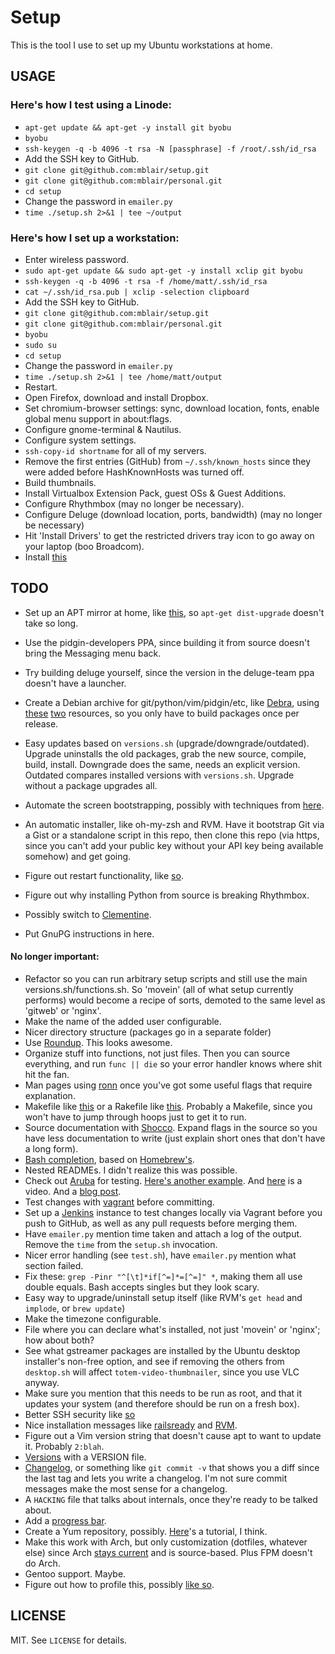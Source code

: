 # Setup

This is the tool I use to set up my Ubuntu workstations at home.

## USAGE

### Here's how I test using a Linode:

* `apt-get update && apt-get -y install git byobu`
* `byobu`
* `ssh-keygen -q -b 4096 -t rsa -N [passphrase] -f /root/.ssh/id_rsa`
* Add the SSH key to GitHub.
* `git clone git@github.com:mblair/setup.git`
* `git clone git@github.com:mblair/personal.git`
* `cd setup`
* Change the password in `emailer.py`
* `time ./setup.sh 2>&1 | tee ~/output`

### Here's how I set up a workstation:
* Enter wireless password.
* `sudo apt-get update && sudo apt-get -y install xclip git byobu`
* `ssh-keygen -q -b 4096 -t rsa -f /home/matt/.ssh/id_rsa`
* `cat ~/.ssh/id_rsa.pub | xclip -selection clipboard`
* Add the SSH key to GitHub.
* `git clone git@github.com:mblair/setup.git`
* `git clone git@github.com:mblair/personal.git`
* `byobu`
* `sudo su`
* `cd setup`
* Change the password in `emailer.py`
* `time ./setup.sh 2>&1 | tee /home/matt/output`
* Restart.
* Open Firefox, download and install Dropbox.
* Set chromium-browser settings: sync, download location, fonts, enable global menu support in about:flags.
* Configure gnome-terminal & Nautilus.
* Configure system settings.
* `ssh-copy-id shortname` for all of my servers.
* Remove the first entries (GitHub) from `~/.ssh/known_hosts` since they were added before HashKnownHosts was turned off.
* Build thumbnails.
* Install Virtualbox Extension Pack, guest OSs & Guest Additions.
* Configure Rhythmbox (may no longer be necessary).
* Configure Deluge (download location, ports, bandwidth) (may no longer be necessary)
* Hit 'Install Drivers' to get the restricted drivers tray icon to go away on your laptop (boo Broadcom).
* Install [this](https://addons.mozilla.org/en-US/firefox/addon/video-downloadhelper/)

## TODO

* Set up an APT mirror at home, like [this](http://odzangba.wordpress.com/2007/12/24/use-apt-mirror-to-create-your-own-ubuntu-mirror/), so `apt-get dist-upgrade` doesn't take so long.
* Use the pidgin-developers PPA, since building it from source doesn't bring the Messaging menu back.
* Try building deluge yourself, since the version in the deluge-team ppa doesn't have a launcher.
* Create a Debian archive for git/python/vim/pidgin/etc, like [Debra](http://rcrowley.github.com/debra/), using [these](http://scotbofh.wordpress.com/2011/04/26/creating-your-own-signed-apt-repository-and-debian-packages/) [two](http://www.debian-administration.org/article/286/Setting_up_your_own_APT_repository_with_upload_support) resources, so you only have to build packages once per release.
* Easy updates based on `versions.sh` (upgrade/downgrade/outdated). Upgrade uninstalls the old packages, grab the new source, compile, build, install. Downgrade does the same, needs an explicit version. Outdated compares installed versions with `versions.sh`. Upgrade without a package upgrades all.

* Automate the screen bootstrapping, possibly with techniques from [here](http://www.linuxjournal.com/article/6340?page=0,1).
* An automatic installer, like oh-my-zsh and RVM. Have it bootstrap Git via a Gist or a standalone script in this repo, then clone this repo (via https, since you can't add your public key without your API key being available somehow) and get going.
* Figure out restart functionality, like [so](http://forums.techguy.org/linux-unix/981948-restart-parameter.html).
* Figure out why installing Python from source is breaking Rhythmbox.
* Possibly switch to [Clementine](https://launchpad.net/~me-davidsansome/+archive/clementine).
* Put GnuPG instructions in here.

#### No longer important:
* Refactor so you can run arbitrary setup scripts and still use the main versions.sh/functions.sh. So 'movein' (all of what setup currently performs) would become a recipe of sorts, demoted to the same level as 'gitweb' or 'nginx'.
* Make the name of the added user configurable.
* Nicer directory structure (packages go in a separate folder)
* Use [Roundup](http://itsbonus.heroku.com/p/2010-11-01-roundup). This looks awesome.
* Organize stuff into functions, not just files. Then you can source everything, and run `func || die` so your error handler knows where shit hit the fan.
* Man pages using [ronn](http://rtomayko.github.com/ronn/) once you've got some useful flags that require explanation.
* Makefile like [this](https://github.com/visionmedia/git-extras/blob/master/Makefile) or a Rakefile like [this](https://github.com/cloudfoundry/vcap/blob/master/Rakefile). Probably a Makefile, since you won't have to jump through hoops just to get it to run.
* Source documentation with [Shocco](http://rtomayko.github.com/shocco/). Expand flags in the source so you have less documentation to write (just explain short ones that don't have a long form).
* [Bash completion](http://www.debian-administration.org/articles/316), based on [Homebrew's](https://github.com/mxcl/homebrew/blob/master/Library/Contributions/brew_bash_completion.sh).
* Nested READMEs. I didn't realize this was possible.
* Check out [Aruba](https://github.com/cucumber/aruba/blob/master/features/interactive.feature) for testing. [Here's another example](https://github.com/rspec/rspec-core/tree/master/features/command_line). And [here](http://skillsmatter.com/podcast/ajax-ria/lessons-learned-bdd-ing-a-command-line-utility-gem) is a video. And a [blog post](http://www.themodestrubyist.com/2010/04/22/aruba---cucumber-goodness-for-the-command-line/).
* Test changes with [vagrant](http://vagrantup.com/docs/getting-started/index.html) before committing.
* Set up a [Jenkins](http://jenkins-ci.org/) instance to test changes locally via Vagrant before you push to GitHub, as well as any pull requests before merging them.
* Have `emailer.py` mention time taken and attach a log of the output. Remove the `time` from the `setup.sh` invocation.
* Nicer error handling (see `test.sh`), have `emailer.py` mention what section failed.
* Fix these: `grep -Pinr "^[\t]*if[^=]*=[^=]" *`, making them all use double equals. Bash accepts singles but they look scary.
* Easy way to upgrade/uninstall setup itself (like RVM's `get head` and `implode`, or `brew update`)
* Make the timezone configurable.
* File where you can declare what's installed, not just 'movein' or 'nginx'; how about both?
* See what gstreamer packages are installed by the Ubuntu desktop installer's non-free option, and see if removing the others from `desktop.sh` will affect `totem-video-thumbnailer`, since you use VLC anyway.
* Make sure you mention that this needs to be run as root, and that it updates your system (and therefore should be run on a fresh box).
* Better SSH security like [so](http://articles.slicehost.com/2010/4/30/ubuntu-lucid-setup-part-1)
* Nice installation messages like [railsready](https://github.com/joshfng/railsready/blob/master/railsready.sh) and [RVM](https://github.com/wayneeseguin/rvm/blob/master/scripts/functions/installer).
* Figure out a Vim version string that doesn't cause apt to want to update it. Probably `2:blah`.
* [Versions](http://semver.org/) with a VERSION file.
* [Changelog](https://github.com/visionmedia/git-extras/blob/master/bin/git-changelog), or something like `git commit -v` that shows you a diff since the last tag and lets you write a changelog. I'm not sure commit messages make the most sense for a changelog.
* A `HACKING` file that talks about internals, once they're ready to be talked about.
* Add a [progress bar](http://stackoverflow.com/questions/238073/how-to-add-a-progress-bar-to-a-bash-script/238094#238094).
* Create a Yum repository, possibly. [Here](http://narrabilis.com/mybook/repo)'s a tutorial, I think.
* Make this work with Arch, but only customization (dotfiles, whatever else) since Arch [stays current](http://www.archlinux.org/packages/extra/i686/ruby/) and is source-based. Plus FPM doesn't do Arch.
* Gentoo support. Maybe.
* Figure out how to profile this, possibly [like so](http://stackoverflow.com/questions/4336035/performance-profiling-tools-for-shell-scripts/4338046#4338046).

## LICENSE

MIT. See `LICENSE` for details.
